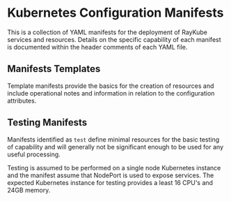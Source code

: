 # Kubernetes Configuration Manifests

This is a collection of YAML manifests for the deployment of RayKube services and resources. Details on the specific capability of each manifest is documented within the header comments of each YAML file.

## Manifests Templates

Template manifests provide the basics for the creation of resources and include operational notes and information in relation to the configuration attributes.

## Testing Manifests

Manifests identified as `test` define minimal resources for the basic testing of capability and will generally not be significant enough to be used for any useful processing.

Testing is assumed to be performed on a single node Kubernetes instance and the manifest assume that NodePort is used to expose services. The expected Kubernetes instance for testing provides a least 16 CPU's and 24GB memory.
